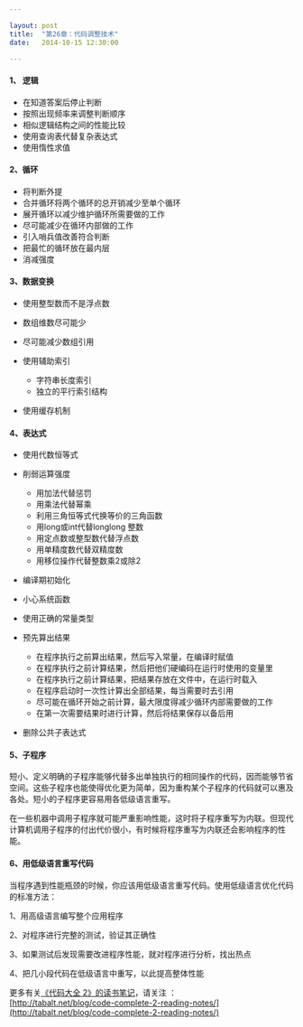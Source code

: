 ```yaml
---

layout: post
title:  "第26章：代码调整技术"
date:   2014-10-15 12:30:00

---
```



#### 1、	逻辑

* 在知道答案后停止判断
* 按照出现频率来调整判断顺序
* 相似逻辑结构之间的性能比较
* 使用查询表代替复杂表达式
* 使用惰性求值


#### 2、循环

* 将判断外提
* 合并循环将两个循环的总开销减少至单个循环
* 展开循环以减少维护循环所需要做的工作
* 尽可能减少在循环内部做的工作
* 引入哨兵值改善符合判断
* 把最忙的循环放在最内层
* 消减强度

#### 3、数据变换

* 使用整型数而不是浮点数
* 数组维数尽可能少
* 尽可能减少数组引用
* 使用辅助索引

	* 字符串长度索引
	* 独立的平行索引结构
	
* 使用缓存机制


#### 4、表达式

* 使用代数恒等式
* 削弱运算强度

	* 用加法代替惩罚
	* 用乘法代替幂乘
	* 利用三角恒等式代换等价的三角函数
	* 用long或int代替longlong 整数
	* 用定点数或整型数代替浮点数
	* 用单精度数代替双精度数
	* 用移位操作代替整数乘2或除2

* 编译期初始化
* 小心系统函数
* 使用正确的常量类型
* 预先算出结果

	* 在程序执行之前算出结果，然后写入常量，在编译时赋值
	* 在程序执行之前计算结果，然后把他们硬编码在运行时使用的变量里
	* 在程序执行之前计算结果，把结果存放在文件中，在运行时载入
	* 在程序启动时一次性计算出全部结果，每当需要时去引用
	* 尽可能在循环开始之前计算，最大限度得减少循环内部需要做的工作
	* 在第一次需要结果时进行计算，然后将结果保存以备后用

* 删除公共子表达式


#### 5、子程序

短小、定义明确的子程序能够代替多出单独执行的相同操作的代码，因而能够节省空间。这些子程序也能使得优化更为简单，因为重构某个子程序的代码就可以惠及各处。短小的子程序更容易用各低级语言重写。

在一些机器中调用子程序就可能严重影响性能，这时将子程序重写为内联。但现代计算机调用子程序的付出代价很小，有时候将程序重写为内联还会影响程序的性能。


#### 6、用低级语言重写代码


当程序遇到性能瓶颈的时候，你应该用低级语言重写代码。使用低级语言优化代码的标准方法：


1、用高级语言编写整个应用程序

2、对程序进行完整的测试，验证其正确性

3、如果测试后发现需要改进程序性能，就对程序进行分析，找出热点

4、把几小段代码在低级语言中重写，以此提高整体性能




更多有关[《代码大全 2》的读书笔记](http://tabalt.net/blog/code-complete-2-reading-notes/)，请关注 ：  
[http://tabalt.net/blog/code-complete-2-reading-notes/](http://tabalt.net/blog/code-complete-2-reading-notes/)




